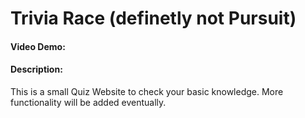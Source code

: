 # Trivia Race (definetly not Pursuit)
#### Video Demo:  <URL HERE>
#### Description:
This is a small Quiz Website to check your basic knowledge.
More functionality will be added eventually.